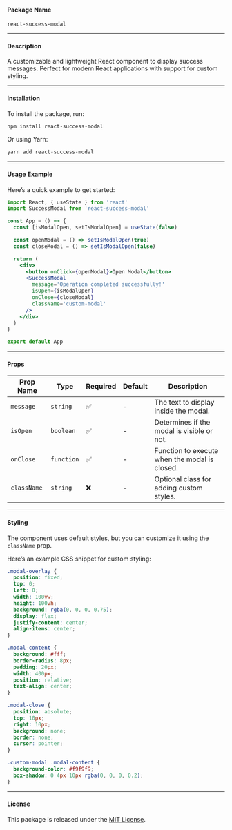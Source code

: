 #### **Package Name**

`react-success-modal`

---

#### **Description**

A customizable and lightweight React component to display success messages. Perfect for modern React applications with support for custom styling.

---

#### **Installation**

To install the package, run:

```bash
npm install react-success-modal
```

Or using Yarn:

```bash
yarn add react-success-modal
```

---

#### **Usage Example**

Here’s a quick example to get started:

```jsx
import React, { useState } from 'react'
import SuccessModal from 'react-success-modal'

const App = () => {
  const [isModalOpen, setIsModalOpen] = useState(false)

  const openModal = () => setIsModalOpen(true)
  const closeModal = () => setIsModalOpen(false)

  return (
    <div>
      <button onClick={openModal}>Open Modal</button>
      <SuccessModal
        message='Operation completed successfully!'
        isOpen={isModalOpen}
        onClose={closeModal}
        className='custom-modal'
      />
    </div>
  )
}

export default App
```

---

#### **Props**

| Prop Name   | Type       | Required | Default | Description                                   |
| ----------- | ---------- | -------- | ------- | --------------------------------------------- |
| `message`   | `string`   | ✅       | -       | The text to display inside the modal.         |
| `isOpen`    | `boolean`  | ✅       | -       | Determines if the modal is visible or not.    |
| `onClose`   | `function` | ✅       | -       | Function to execute when the modal is closed. |
| `className` | `string`   | ❌       | -       | Optional class for adding custom styles.      |

---

#### **Styling**

The component uses default styles, but you can customize it using the `className` prop.

Here’s an example CSS snippet for custom styling:

```css
.modal-overlay {
  position: fixed;
  top: 0;
  left: 0;
  width: 100vw;
  height: 100vh;
  background: rgba(0, 0, 0, 0.75);
  display: flex;
  justify-content: center;
  align-items: center;
}

.modal-content {
  background: #fff;
  border-radius: 8px;
  padding: 20px;
  width: 400px;
  position: relative;
  text-align: center;
}

.modal-close {
  position: absolute;
  top: 10px;
  right: 10px;
  background: none;
  border: none;
  cursor: pointer;
}

.custom-modal .modal-content {
  background-color: #f9f9f9;
  box-shadow: 0 4px 10px rgba(0, 0, 0, 0.2);
}
```

---

#### **License**

This package is released under the [MIT License](https://opensource.org/licenses/MIT).
